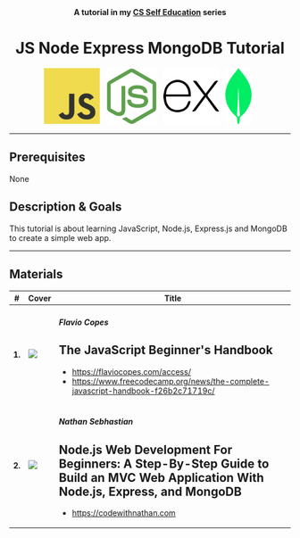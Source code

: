 <div align="center">
  <b>A tutorial in my <a href="https://github.com/abeerration/CS-Self-Education">CS Self Education</a> series</b>
  <h1>JS Node Express MongoDB Tutorial</h1>
  <img height="100" src="js.svg">&nbsp;&nbsp;
  <img height="100" src="nodejs.svg">&nbsp;&nbsp;
  <img height="100" src="expressjs.svg">&nbsp;&nbsp;
  <img height="100" src="mongodb.svg">&nbsp;&nbsp;
</div>

---

## Prerequisites

None

## Description & Goals

This tutorial is about learning JavaScript, Node.js, Express.js and MongoDB to create a simple web app.

---

## Materials

| # | Cover | Title |
| ----------- | ----------- | ----------- |
| **1.** | ![](cover-js.png) | <h4><i>Flavio Copes</i></h4><h2>The JavaScript Beginner's Handbook</h2><ul><li>https://flaviocopes.com/access/</li><li>https://www.freecodecamp.org/news/the-complete-javascript-handbook-f26b2c71719c/</li></ul> |
| **2.** | ![](cover-nem.png) | <h4><i>Nathan Sebhastian</i></h4><h2>Node.js Web Development For Beginners: A Step-By-Step Guide to Build an MVC Web Application With Node.js, Express, and MongoDB</h2><ul><li>https://codewithnathan.com</li></ul> |
